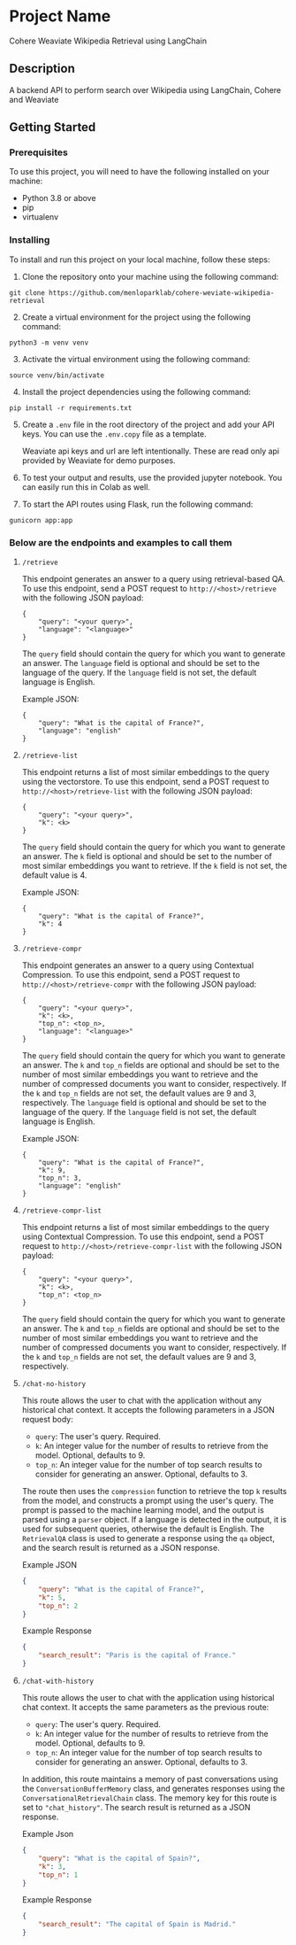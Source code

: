 # Project Name

Cohere Weaviate Wikipedia Retrieval using LangChain

## Description

A backend API to perform search over Wikipedia using LangChain, Cohere and Weaviate

## Getting Started

### Prerequisites

To use this project, you will need to have the following installed on your machine:

- Python 3.8 or above
- pip
- virtualenv

### Installing

To install and run this project on your local machine, follow these steps:

1. Clone the repository onto your machine using the following command:

```
git clone https://github.com/menloparklab/cohere-weviate-wikipedia-retrieval
```

2. Create a virtual environment for the project using the following command:

```
python3 -m venv venv
```

3. Activate the virtual environment using the following command:

```
source venv/bin/activate
```

4. Install the project dependencies using the following command:

```
pip install -r requirements.txt
```

5. Create a `.env` file in the root directory of the project and add your API keys. You can use the `.env.copy` file as a template.

    Weaviate api keys and url are left intentionally. These are read only api provided by Weaviate for demo purposes.

6. To test your output and results, use the provided jupyter notebook. You can easily run this in Colab as well.



7. To start the API routes using Flask, run the following command:

```
gunicorn app:app
```

### Below are the endpoints and examples to call them

1. `/retrieve`
   
   This endpoint generates an answer to a query using retrieval-based QA. To use this endpoint, send a POST request to `http://<host>/retrieve` with the following JSON payload:

   ```
   {
       "query": "<your query>",
       "language": "<language>"
   }
   ```

   The `query` field should contain the query for which you want to generate an answer. The `language` field is optional and should be set to the language of the query. If the `language` field is not set, the default language is English.

   Example JSON:

   ```
   {
       "query": "What is the capital of France?",
       "language": "english"
   }
   ```

2. `/retrieve-list`

   This endpoint returns a list of most similar embeddings to the query using the vectorstore. To use this endpoint, send a POST request to `http://<host>/retrieve-list` with the following JSON payload:

   ```
   {
       "query": "<your query>",
       "k": <k>
   }
   ```

   The `query` field should contain the query for which you want to generate an answer. The `k` field is optional and should be set to the number of most similar embeddings you want to retrieve. If the `k` field is not set, the default value is 4.

   Example JSON:

   ```
   {
       "query": "What is the capital of France?",
       "k": 4
   }
   ```

3. `/retrieve-compr`

   This endpoint generates an answer to a query using Contextual Compression. To use this endpoint, send a POST request to `http://<host>/retrieve-compr` with the following JSON payload:

   ```
   {
       "query": "<your query>",
       "k": <k>,
       "top_n": <top_n>,
       "language": "<language>"
   }
   ```

   The `query` field should contain the query for which you want to generate an answer. The `k` and `top_n` fields are optional and should be set to the number of most similar embeddings you want to retrieve and the number of compressed documents you want to consider, respectively. If the `k` and `top_n` fields are not set, the default values are 9 and 3, respectively. The `language` field is optional and should be set to the language of the query. If the `language` field is not set, the default language is English.

   Example JSON:

   ```
   {
       "query": "What is the capital of France?",
       "k": 9,
       "top_n": 3,
       "language": "english"
   }
   ```

4. `/retrieve-compr-list`

   This endpoint returns a list of most similar embeddings to the query using Contextual Compression. To use this endpoint, send a POST request to `http://<host>/retrieve-compr-list` with the following JSON payload:

   ```
   {
       "query": "<your query>",
       "k": <k>,
       "top_n": <top_n>
   }
   ```

   The `query` field should contain the query for which you want to generate an answer. The `k` and `top_n` fields are optional and should be set to the number of most similar embeddings you want to retrieve and the number of compressed documents you want to consider, respectively. If the `k` and `top_n` fields are not set, the default values are 9 and 3, respectively.


5. `/chat-no-history`

    This route allows the user to chat with the application without any historical chat context. It accepts the following parameters in a JSON request body:
    - `query`: The user's query. Required.
    - `k`: An integer value for the number of results to retrieve from the model. Optional, defaults to 9.
    - `top_n`: An integer value for the number of top search results to consider for generating an answer. Optional, defaults to 3.

    The route then uses the `compression` function to retrieve the top `k` results from the model, and constructs a prompt using the user's query. The prompt is passed to the machine learning model, and the output is parsed using a `parser` object. If a language is detected in the output, it is used for subsequent queries, otherwise the default is English. The `RetrievalQA` class is used to generate a response using the `qa` object, and the search result is returned as a JSON response.

    Example JSON

    ```json
    {
        "query": "What is the capital of France?",
        "k": 5,
        "top_n": 2
    }
    ```

    Example Response

    ```json
    {
        "search_result": "Paris is the capital of France."
    }
    ```

6. `/chat-with-history`

    This route allows the user to chat with the application using historical chat context. It accepts the same parameters as the previous route:
    - `query`: The user's query. Required.
    - `k`: An integer value for the number of results to retrieve from the model. Optional, defaults to 9.
    - `top_n`: An integer value for the number of top search results to consider for generating an answer. Optional, defaults to 3.

    In addition, this route maintains a memory of past conversations using the `ConversationBufferMemory` class, and generates responses using the `ConversationalRetrievalChain` class. The memory key for this route is set to `"chat_history"`. The search result is returned as a JSON response.

    Example Json

    ```json
    {
        "query": "What is the capital of Spain?",
        "k": 3,
        "top_n": 1
    }
    ```

    Example Response

    ```json
    {
        "search_result": "The capital of Spain is Madrid."
    }
    ```

  
